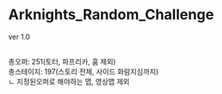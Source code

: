 # Arknights_Random_Challenge

ver 1.0<br><br>

총오퍼: 251(토터, 파프리카, 훔 제외)<br>
총스테이지: 197(스토리 전체, 사이드 화람지심까지)<br>
  ㄴ 지정된오퍼로 해야하는 맵, 영상맵 제외
